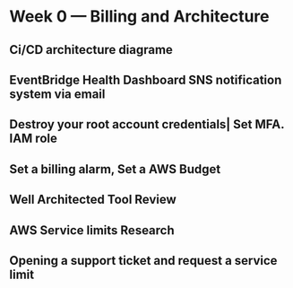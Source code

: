 # Week 0 — Billing and Architecture


## Ci/CD architecture diagrame 


## EventBridge Health Dashboard SNS notification system via email



## Destroy your root account credentials| Set MFA. IAM role




## Set a billing alarm, Set a AWS Budget




## Well Architected Tool Review



## AWS Service limits Research


## Opening a support ticket and request a service limit
